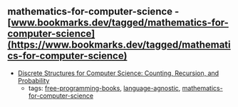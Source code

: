 mathematics-for-computer-science - [www.bookmarks.dev/tagged/mathematics-for-computer-science](https://www.bookmarks.dev/tagged/mathematics-for-computer-science)
---
* [Discrete Structures for Computer Science: Counting, Recursion, and Probability](http://cglab.ca/~michiel/DiscreteStructures/)
    * tags: [free-programming-books](../tagged/free-programming-books.md), [language-agnostic](../tagged/language-agnostic.md), [mathematics-for-computer-science](../tagged/mathematics-for-computer-science.md)
